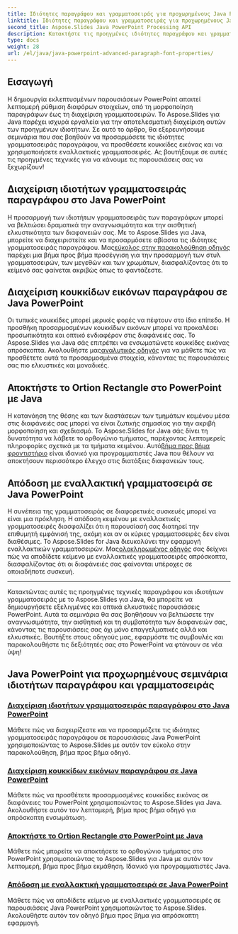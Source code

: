 ```yaml
---
title: Ιδιότητες παραγράφου και γραμματοσειράς για προχωρημένους Java PowerPoint
linktitle: Ιδιότητες παραγράφου και γραμματοσειράς για προχωρημένους Java PowerPoint
second_title: Aspose.Slides Java PowerPoint Processing API
description: Κατακτήστε τις προηγμένες ιδιότητες παραγράφου και γραμματοσειράς στο Java PowerPoint χρησιμοποιώντας το Aspose.Slides. Μάθετε να προσαρμόζετε γραμματοσειρές, να προσθέτετε κουκκίδες εικόνας και να χρησιμοποιείτε εναλλακτικές γραμματοσειρές.
type: docs
weight: 28
url: /el/java/java-powerpoint-advanced-paragraph-font-properties/
---
```

## Εισαγωγή

Η δημιουργία εκλεπτυσμένων παρουσιάσεων PowerPoint απαιτεί λεπτομερή ρύθμιση διαφόρων στοιχείων, από τη μορφοποίηση παραγράφων έως τη διαχείριση γραμματοσειρών. Το Aspose.Slides για Java παρέχει ισχυρά εργαλεία για την αποτελεσματική διαχείριση αυτών των προηγμένων ιδιοτήτων. Σε αυτό το άρθρο, θα εξερευνήσουμε σεμινάρια που σας βοηθούν να προσαρμόσετε τις ιδιότητες γραμματοσειράς παραγράφου, να προσθέσετε κουκκίδες εικόνας και να χρησιμοποιήσετε εναλλακτικές γραμματοσειρές. Ας βουτήξουμε σε αυτές τις προηγμένες τεχνικές για να κάνουμε τις παρουσιάσεις σας να ξεχωρίζουν!

## Διαχείριση ιδιοτήτων γραμματοσειράς παραγράφου στο Java PowerPoint
 Η προσαρμογή των ιδιοτήτων γραμματοσειράς των παραγράφων μπορεί να βελτιώσει δραματικά την αναγνωσιμότητα και την αισθητική ελκυστικότητα των διαφανειών σας. Με το Aspose.Slides για Java, μπορείτε να διαχειριστείτε και να προσαρμόσετε αβίαστα τις ιδιότητες γραμματοσειράς παραγράφου. Μας[εύκολος στην παρακολούθηση οδηγός](./manage-paragraph-font-properties-java-powerpoint/) παρέχει μια βήμα προς βήμα προσέγγιση για την προσαρμογή των στυλ γραμματοσειρών, των μεγεθών και των χρωμάτων, διασφαλίζοντας ότι το κείμενό σας φαίνεται ακριβώς όπως το φαντάζεστε.

## Διαχείριση κουκκίδων εικόνων παραγράφου σε Java PowerPoint
Οι τυπικές κουκκίδες μπορεί μερικές φορές να πέφτουν στο ίδιο επίπεδο. Η προσθήκη προσαρμοσμένων κουκκίδων εικόνων μπορεί να προκαλέσει προσωπικότητα και οπτικό ενδιαφέρον στις διαφάνειές σας. Το Aspose.Slides για Java σάς επιτρέπει να ενσωματώνετε κουκκίδες εικόνας απρόσκοπτα. Ακολουθήστε μας[αναλυτικός οδηγός](./manage-paragraph-picture-bullets-java-powerpoint/) για να μάθετε πώς να προσθέτετε αυτά τα προσαρμοσμένα στοιχεία, κάνοντας τις παρουσιάσεις σας πιο ελκυστικές και μοναδικές.

## Αποκτήστε το Ortion Rectangle στο PowerPoint με Java
 Η κατανόηση της θέσης και των διαστάσεων των τμημάτων κειμένου μέσα στις διαφάνειές σας μπορεί να είναι ζωτικής σημασίας για την ακριβή μορφοποίηση και σχεδιασμό. Το Aspose.Slides for Java σάς δίνει τη δυνατότητα να λάβετε το ορθογώνιο τμήματος, παρέχοντας λεπτομερείς πληροφορίες σχετικά με τα τμήματα κειμένου. Αυτό[βήμα προς βήμα φροντιστήριο](./get-portion-rectangle-powerpoint-java/) είναι ιδανικό για προγραμματιστές Java που θέλουν να αποκτήσουν περισσότερο έλεγχο στις διατάξεις διαφανειών τους.

## Απόδοση με εναλλακτική γραμματοσειρά σε Java PowerPoint
Η συνέπεια της γραμματοσειράς σε διαφορετικές συσκευές μπορεί να είναι μια πρόκληση. Η απόδοση κειμένου με εναλλακτικές γραμματοσειρές διασφαλίζει ότι η παρουσίασή σας διατηρεί την επιθυμητή εμφάνισή της, ακόμη και αν οι κύριες γραμματοσειρές δεν είναι διαθέσιμες. Το Aspose.Slides for Java διευκολύνει την εφαρμογή εναλλακτικών γραμματοσειρών. Μας[ολοκληρωμένος οδηγός](./render-with-fallback-font-java-powerpoint/) σας δείχνει πώς να αποδίδετε κείμενο με εναλλακτικές γραμματοσειρές απρόσκοπτα, διασφαλίζοντας ότι οι διαφάνειές σας φαίνονται υπέροχες σε οποιαδήποτε συσκευή.

---

Κατακτώντας αυτές τις προηγμένες τεχνικές παραγράφου και ιδιοτήτων γραμματοσειράς με το Aspose.Slides για Java, θα μπορείτε να δημιουργήσετε εξελιγμένες και οπτικά ελκυστικές παρουσιάσεις PowerPoint. Αυτά τα σεμινάρια θα σας βοηθήσουν να βελτιώσετε την αναγνωσιμότητα, την αισθητική και τη συμβατότητα των διαφανειών σας, κάνοντας τις παρουσιάσεις σας όχι μόνο επαγγελματικές αλλά και ελκυστικές. Βουτήξτε στους οδηγούς μας, εφαρμόστε τις συμβουλές και παρακολουθήστε τις δεξιότητές σας στο PowerPoint να φτάνουν σε νέα ύψη!
## Java PowerPoint για προχωρημένους σεμινάρια ιδιοτήτων παραγράφου και γραμματοσειράς
### [Διαχείριση ιδιοτήτων γραμματοσειράς παραγράφου στο Java PowerPoint](./manage-paragraph-font-properties-java-powerpoint/)
Μάθετε πώς να διαχειρίζεστε και να προσαρμόζετε τις ιδιότητες γραμματοσειράς παραγράφου σε παρουσιάσεις Java PowerPoint χρησιμοποιώντας το Aspose.Slides με αυτόν τον εύκολο στην παρακολούθηση, βήμα προς βήμα οδηγό.
### [Διαχείριση κουκκίδων εικόνων παραγράφου σε Java PowerPoint](./manage-paragraph-picture-bullets-java-powerpoint/)
Μάθετε πώς να προσθέτετε προσαρμοσμένες κουκκίδες εικόνας σε διαφάνειες του PowerPoint χρησιμοποιώντας το Aspose.Slides για Java. Ακολουθήστε αυτόν τον λεπτομερή, βήμα προς βήμα οδηγό για απρόσκοπτη ενσωμάτωση.
### [Αποκτήστε το Ortion Rectangle στο PowerPoint με Java](./get-portion-rectangle-powerpoint-java/)
Μάθετε πώς μπορείτε να αποκτήσετε το ορθογώνιο τμήματος στο PowerPoint χρησιμοποιώντας το Aspose.Slides για Java με αυτόν τον λεπτομερή, βήμα προς βήμα εκμάθηση. Ιδανικό για προγραμματιστές Java.
### [Απόδοση με εναλλακτική γραμματοσειρά σε Java PowerPoint](./render-with-fallback-font-java-powerpoint/)
Μάθετε πώς να αποδίδετε κείμενο με εναλλακτικές γραμματοσειρές σε παρουσιάσεις Java PowerPoint χρησιμοποιώντας το Aspose.Slides. Ακολουθήστε αυτόν τον οδηγό βήμα προς βήμα για απρόσκοπτη εφαρμογή.